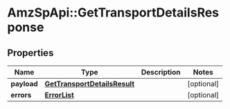 # AmzSpApi::GetTransportDetailsResponse

## Properties
Name | Type | Description | Notes
------------ | ------------- | ------------- | -------------
**payload** | [**GetTransportDetailsResult**](GetTransportDetailsResult.md) |  | [optional] 
**errors** | [**ErrorList**](ErrorList.md) |  | [optional] 

